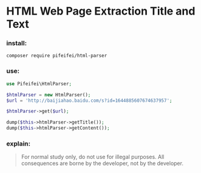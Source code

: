 # HTML Web Page Extraction Title and Text

### install:

```shell
composer require pifeifei/html-parser
```




### use:


```php
use Pifeifei\HtmlParser;

$htmlParser = new HtmlParser();
$url = 'http://baijiahao.baidu.com/s?id=1644885607674637957';

$htmlParser->get($url);

dump($this->htmlParser->getTitle());
dump($this->htmlParser->getContent());


```



### explain:

> For normal study only, do not use for illegal purposes. All consequences are borne by the developer, not by the developer.

